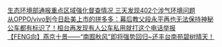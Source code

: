  
[生态环境部通报重点区域强化督查情况 三天发现402个涉气环境问题](http://www.dianyue.me/archives/018/e5qjw9meb4tlxq1f/)  
[从OPPO/vivo到今日赴美上市的拼多多：幕后教父段永平再也无法保持神秘](http://www.dianyue.me/archives/454/vzacd6r6yxdwf42y/)  
[公车都有标识了！桓台再发现有人公车私用就打这个电话举报](http://www.dianyue.me/archives/030/ekp2x8b0kxmxlkfx/)  
[【FENG向】燕京十景——“南囿秋风”即将强势回归~还丰台南苑碧树晴天！](http://www.dianyue.me/archives/465/dkh3tepj9r082792/)